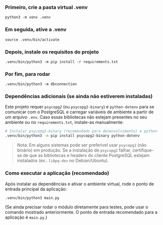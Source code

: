 ### Primeiro, crie a pasta virtual .venv

```
python3 -m venv .venv
```

### Em seguida, ative a .venv

```
source .venv/bin/activate 
```

### Depois, instale os requisitos do projeto

```
.venv/bin/python3 -m pip install -r requirements.txt
```

### Por fim, para rodar

```
.venv/bin/python3 -m dbconnection
```

### Dependências adicionais (se ainda não estiverem instaladas)

Este projeto requer `psycopg2` (ou `psycopg2-binary`) e `python-dotenv` para se comunicar com o PostgreSQL e carregar variáveis de ambiente a partir de um arquivo `.env`. Caso essas bibliotecas não estejam presentes no seu ambiente ou no `requirements.txt`, instale-as manualmente:

```bash
# Instalar psycopg2-binary (recomendado para desenvolvimento) e python-dotenv
.venv/bin/python3 -m pip install psycopg2-binary python-dotenv
```

> Nota: Em alguns sistemas pode ser preferível usar `psycopg2` (não binário) em produção. Se a instalação de `psycopg2` falhar, certifique-se de que as bibliotecas e headers do cliente PostgreSQL estejam instalados (ex.: `libpq-dev` no Debian/Ubuntu).

### Como executar a aplicação (recomendado)

Após instalar as dependências e ativar o ambiente virtual, rode o ponto de entrada principal da aplicação:

```bash
.venv/bin/python3 main.py
```

(Se ainda precisar rodar o módulo diretamente para testes, pode usar o comando mostrado anteriormente. O ponto de entrada recomendado para a aplicação é `main.py`.)
